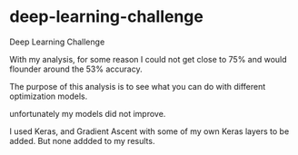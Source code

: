 # deep-learning-challenge

Deep Learning Challenge

With my analysis, for some reason I could not get close to 75% and would flounder around the 53% accuracy.

The purpose of this analysis is to see what you can do with different optimization models.

unfortunately my models did not improve. 

I used Keras, and Gradient Ascent with some of my own Keras layers to be added. But none addded to my results.